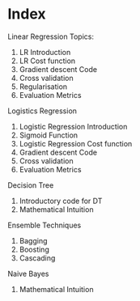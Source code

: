 
<H1> Index </H1>


Linear Regression Topics:
1. LR Introduction
2. LR Cost function
3. Gradient descent Code
4. Cross validation
5. Regularisation
6. Evaluation Metrics



Logistics Regression
1. Logistic Regression Introduction
2. Sigmoid Function
3. Logistic Regression Cost function
4. Gradient descent Code
5. Cross validation
6. Evaluation Metrics 


Decision Tree
1. Introductory code for DT
2. Mathematical Intuition


Ensemble Techniques
1. Bagging 
2. Boosting
3. Cascading

Naive Bayes
1. Mathematical Intuition